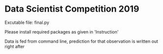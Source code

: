 # Data Scientist Competition 2019

Excutable file: final.py

Please install required packages as given in 'Instruction'

Data is fed from command line, prediction for that observation is written out right after
